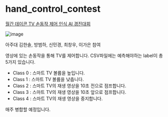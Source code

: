 # hand_control_contest
[월간 데이콘 TV 손동작 제어 인식 AI 경진대회](https://dacon.io/competitions/official/236050/overview/description)

![image](https://user-images.githubusercontent.com/101409953/212703220-a8db6c10-7ac5-44c3-9450-f4467a2fc845.png)


아주대 김한솔, 방범하, 신민경, 최창우, 이가은 참여

영상에 있는 손동작을 통해 TV를 제어합니다.
CSV파일에는 예측해야하는 label이 총 5가지 있습니다.

- Class 0 : 스마트 TV 볼륨을 높입니다.
- Class 1 : 스마트 TV 볼륨을 낮춥니다.
- Class 2 : 스마트 TV의 재생 영상을 10초 전으로 점프합니다.
- Class 3 : 스마트 TV의 재생 영상을 10초 앞으로 점프합니다.
- Class 4 : 스마트 TV의 재생 영상을 중지합니다.

매주 병합할 예정입니다.
